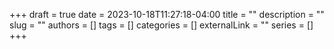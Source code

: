 +++ 
draft = true
date = 2023-10-18T11:27:18-04:00
title = ""
description = ""
slug = ""
authors = []
tags = []
categories = []
externalLink = ""
series = []
+++
